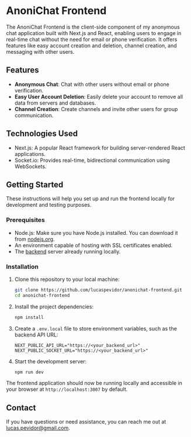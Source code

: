 # AnoniChat Frontend

The AnoniChat Frontend is the client-side component of my anonymous chat application built with Next.js and React, enabling users to engage in real-time chat without the need for email or phone verification. It offers features like easy account creation and deletion, channel creation, and messaging with other users.

## Features

- **Anonymous Chat**: Chat with other users without email or phone verification.
- **Easy User Account Deletion**: Easily delete your account to remove all data from servers and databases.
- **Channel Creation**: Create channels and invite other users for group communication.

## Technologies Used

- Next.js: A popular React framework for building server-rendered React applications.
- Socket.io: Provides real-time, bidirectional communication using WebSockets.

## Getting Started

These instructions will help you set up and run the frontend locally for development and testing purposes.

### Prerequisites

- Node.js: Make sure you have Node.js installed. You can download it from [nodejs.org](https://nodejs.org/).
- An environment capable of hosting with SSL certificates enabled.
- The [backend](https://github.com/lucaspevidor/anonichat-backend) server already running locally.

### Installation

1. Clone this repository to your local machine:

   ```bash
   git clone https://github.com/lucaspevidor/anonichat-frontend.git
   cd anonichat-frontend
   ```

2. Install the project dependencies:

   ```bash
   npm install
   ```

3. Create a `.env.local` file to store environment variables, such as the backend API URL:

   ```env
   NEXT_PUBLIC_API_URL="https://<your_backend_url>"
   NEXT_PUBLIC_SOCKET_URL="https://<your_backend_url>"
   ```

4. Start the development server:

   ```bash
   npm run dev
   ```

The frontend application should now be running locally and accessible in your browser at `http://localhost:3007` by default.

## Contact

If you have questions or need assistance, you can reach me out at lucas.pevidor@gmail.com.
